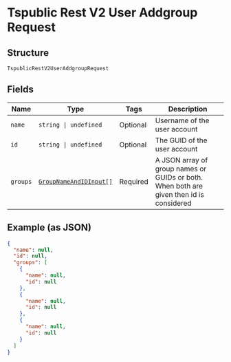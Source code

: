 
# Tspublic Rest V2 User Addgroup Request

## Structure

`TspublicRestV2UserAddgroupRequest`

## Fields

| Name | Type | Tags | Description |
|  --- | --- | --- | --- |
| `name` | `string \| undefined` | Optional | Username of the user account |
| `id` | `string \| undefined` | Optional | The GUID of the user account |
| `groups` | [`GroupNameAndIDInput[]`](../../doc/models/group-name-and-id-input.md) | Required | A JSON array of group names or GUIDs or both. When both are given then id is considered |

## Example (as JSON)

```json
{
  "name": null,
  "id": null,
  "groups": [
    {
      "name": null,
      "id": null
    },
    {
      "name": null,
      "id": null
    },
    {
      "name": null,
      "id": null
    }
  ]
}
```

